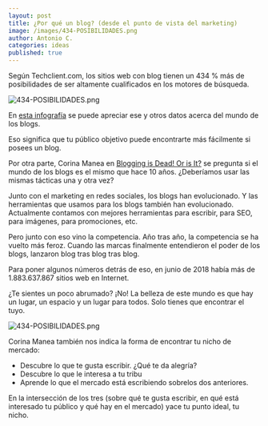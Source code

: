 ```yaml
---
layout: post
title: ¿Por qué un blog? (desde el punto de vista del marketing)
image: /images/434-POSIBILIDADES.png
author: Antonio C.
categories: ideas
published: true
---
```


Según Techclient.com, los sitios web con blog tienen un 434 % más de posibilidades de ser altamente cualificados en los motores de búsqueda.

![434-POSIBILIDADES.png]({{site.baseurl}}/images/434-POSIBILIDADES.png)

En [esta infografía](http://www.techclient.com/blogging-statistics/) se puede apreciar ese y otros datos acerca del mundo de los blogs.

Eso significa que tu público objetivo puede encontrarte más fácilmente si posees un blog.

Por otra parte, Corina Manea en [Blogging is Dead! Or is It?](https://medium.com/@corinamanea/blogging-is-dead-or-is-it-57c559b253e6) se pregunta si el mundo de los blogs es el mismo que hace 10 años. ¿Deberíamos usar las mismas tácticas una y otra vez? 

Junto con el marketing en redes sociales, los blogs han evolucionado. Y las herramientas que usamos para los blogs también han evolucionado. Actualmente contamos con mejores herramientas para escribir, para SEO, para imágenes, para promociones, etc.

Pero junto con eso vino la competencia. Año tras año, la competencia se ha vuelto más feroz. Cuando las marcas finalmente entendieron el poder de los blogs, lanzaron blog tras blog tras blog.

Para poner algunos números detrás de eso, en junio de 2018 había más de 1.883.637.867 sitios web en Internet.

¿Te sientes un poco abrumado? ¡No! La belleza de este mundo es que hay un lugar, un espacio y un lugar para todos. Solo tienes que encontrar el tuyo. 

![434-POSIBILIDADES.png]({{site.baseurl}}/images/434-POSIBILIDADES.png)

Corina Manea también nos indica la forma de encontrar tu nicho de mercado: 

- Descubre lo que te gusta escribir. ¿Qué te da alegría?
- Descubre lo que le interesa a tu tribu
- Aprende lo que el mercado está escribiendo sobrelos dos anteriores.

En la intersección de los tres (sobre qué te gusta escribir, en qué está interesado tu público y qué hay en el mercado) yace tu punto ideal, tu nicho.
